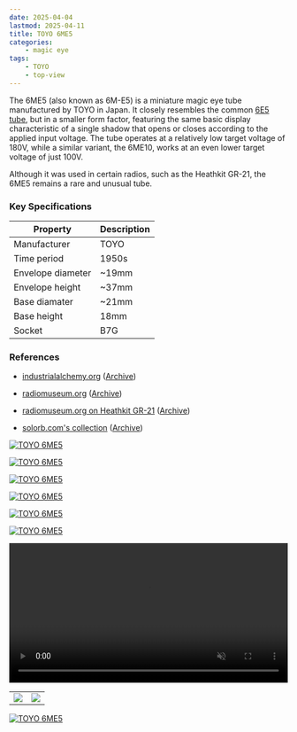 ```yaml
---
date: 2025-04-04
lastmod: 2025-04-11
title: TOYO 6ME5
categories:
    - magic eye
tags:
    - TOYO
    - top-view
---
```


The 6ME5 (also known as 6M-E5) is a miniature magic eye tube manufactured by TOYO in Japan. It closely resembles the common [6E5 tube](/magic-eye/ken-rad-6e5/), but in a smaller form factor, featuring the same basic display characteristic of a single shadow that opens or closes according to the applied input voltage. The tube operates at a relatively low target voltage of 180V, while a similar variant, the 6ME10, works at an even lower target voltage of just 100V.

Although it was used in certain radios, such as the Heathkit GR-21, the 6ME5 remains a rare and unusual tube.

### Key Specifications

| Property          | Description |
|-------------------|-------------|
| Manufacturer      | TOYO        |
| Time period       | 1950s       |
| Envelope diameter | ~19mm       |
| Envelope height   | ~37mm       |
| Base diamater     | ~21mm       |
| Base height       | 18mm        |
| Socket            | B7G         |

### References

- [industrialalchemy.org](https://www.industrialalchemy.org/articleview.php?item=1088) ([Archive](https://web.archive.org/web/20240421194335/http://industrialalchemy.org/articleview.php?item=1088))

- [radiomuseum.org](https://www.radiomuseum.org/tubes/tube_6m-e5.html) ([Archive](https://web.archive.org/web/20250224151359/https://www.radiomuseum.org/tubes/tube_6m-e5.html))

- [radiomuseum.org on Heathkit GR-21](https://www.radiomuseum.org/r/heath_gr_21_gr2.html) ([Archive](https://web.archive.org/web/20250404213210/https://www.radiomuseum.org/r/heath_gr_21_gr2.html))

- [solorb.com's collection](https://www.solorb.com/elect/misc/magiceye/) ([Archive](https://web.archive.org/web/20250113210331/https://www.solorb.com/elect/misc/magiceye/))

[![TOYO 6ME5](assets/1.jpg)](assets/1.jpg)

[![TOYO 6ME5](assets/2.jpg)](assets/2.jpg)

[![TOYO 6ME5](assets/3.jpg)](assets/3.jpg)

[![TOYO 6ME5](assets/4.jpg)](assets/4.jpg)

[![TOYO 6ME5](assets/5.jpg)](assets/5.jpg)

[![TOYO 6ME5](assets/6.jpg)](assets/6.jpg)

<video controls width="100%" loop="true" autoplay="true" muted="muted">
  <source src="assets/video.mp4" type="video/mp4" />
</video>

<table>
    <tr>
        <td>
            <a href="assets/8.jpg">
                <img src="assets/8.jpg">
            </a>
        </td>
        <td>
            <a href="assets/9.jpg">
                <img src="assets/9.jpg">
            </a>
        </td>
    </tr>
</table>

[![TOYO 6ME5](assets/7.jpg)](assets/7.jpg)